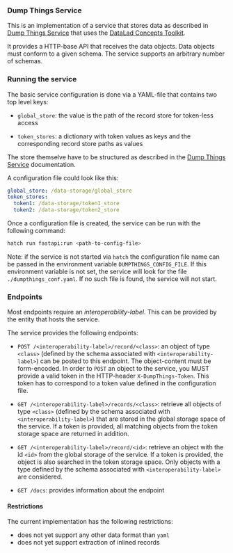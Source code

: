 
### Dump Things Service

This is an implementation of a service that stores data as described in
[Dump Things Service](https://concepts.datalad.org/dump-things-service) that uses the [DataLad Concepts Toolkit](https://concepts.datalad.org/dump-things).

It provides a HTTP-base API that receives the data objects.
Data objects must conform to a given schema. The service supports an arbitrary number of schemas.

### Running the service

The basic service configuration is done via a YAML-file that contains two top level keys:

- `global_store`: the value is the path of the record store for token-less access


- `token_stores`: a dictionary with token values as keys and the corresponding record store paths as values

The store themselve have to be structured as described in the [Dump Things Service](https://concepts.datalad.org/dump-things/) documentation.

A configuration file could look like this:

```yaml
global_store: /data-storage/global_store
token_stores:
  token1: /data-storage/token1_store
  token2: /data-storage/token2_store
```

Once a configuration file is created, the service can be run with the following command:

```bash
hatch run fastapi:run <path-to-config-file> 
```

Note: if the service is not started via `hatch` the configuration file name can be passed in the environment variable `DUMPTHINGS_CONFIG_FILE`.
If this environment variable is not set, the service will look for the file `./dumpthings_conf.yaml`.
If no such file is found, the service will not start.


### Endpoints

Most endpoints require an *interoperability-label*. This can be provided by the entity that hosts the service.

The service provides the following endpoints:

- `POST /<interoperability-label>/record/<class>`: an object of type `<class>` (defined by the schema associated with `<interoperability-label>`) can be posted to this endpoint.
 The object-content must be form-encoded.
 In order to `POST` an object to the service, you MUST provide a valid token in the HTTP-header `X-DumpThings-Token`. This token has to correspond to a token value defined in the configuration file.


- `GET /<interoperability-label>/records/<class>`: retrieve all objects of type `<class>` (defined by the schema associated with `<interoperability-label>`) that are stored in the global storage space of the service.
 If a token is provided, all matching objects from the token storage space are returned in addition.


- `GET /<interoperability-label>/record/<id>`: retrieve an object with the id `<id>` from the global storage of the service. If a token is provided, the object is also searched in the token storage space. Only objects with a type defined by the schema associated with `<interoperability-label>` are considered.


- `GET /docs`: provides information about the endpoint


#### Restrictions

The current implementation has the following restrictions:

- does not yet support any other data format than `yaml`
- does not yet support extraction of inlined records
